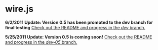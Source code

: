 # wire.js

**6/2/2011 Update: Version 0.5 has been promoted to the dev branch for final testing** [Check out the README and progress in the _dev_ branch.](https://github.com/briancavalier/wire/tree/dev)

**5/25/2011 Update: Version 0.5 is coming soon!** [Check out the README and progress in the _dev-05_ branch.](https://github.com/briancavalier/wire/tree/dev-05)